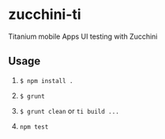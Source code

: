 zucchini-ti
===========

Titanium mobile Apps UI testing with Zucchini

## Usage

1. `$ npm install .`

2. `$ grunt`

3. `$ grunt clean` or `ti build ...`

4. `npm test`